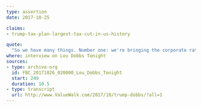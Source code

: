 ```yaml
---
type: assertion
date: 2017-10-25

claims:
- trump-tax-plan-largest-tax-cut-in-us-history

quote:
  "So we have many things. Number one: we're bringing the corporate rate down to 20% from 35% -- that's massive -- this will be the biggest tax cut in history -- in the history of our country and that's great..."
where: interview on Lou Dobbs Tonight
sources:
- type: archive-org
  id: FBC_20171026_020000_Lou_Dobbs_Tonight
  start: 249
  duration: 10.5
- type: transcript
  url: http://www.ValueWalk.com/2017/10/trump-dobbs/?all=1
---
```

